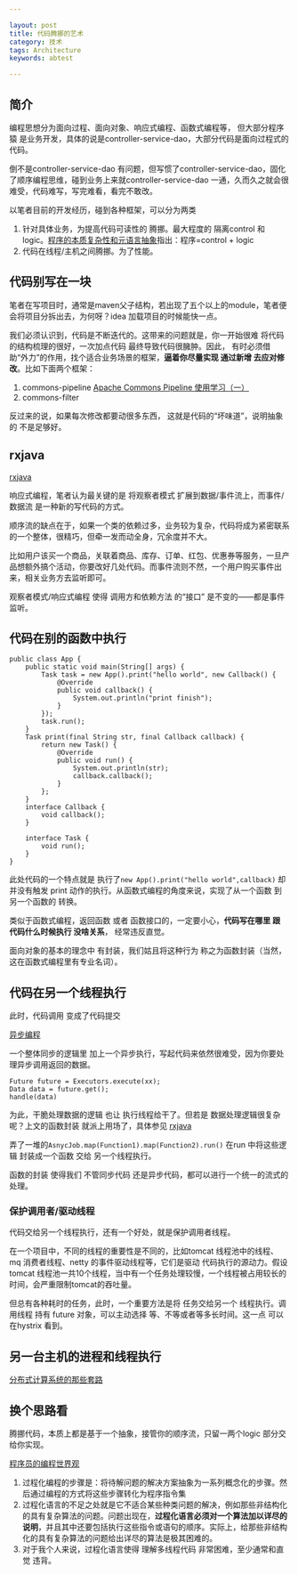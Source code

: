 ```yaml
---

layout: post
title: 代码腾挪的艺术
category: 技术
tags: Architecture
keywords: abtest

---
```


## 简介

编程思想分为面向过程、面向对象、响应式编程、函数式编程等， 但大部分程序猿 是业务开发，具体的说是controller-service-dao，大部分代码是面向过程式的代码。 

倒不是controller-service-dao 有问题，但写惯了controller-service-dao，固化了顺序编程思维，碰到业务上来就controller-service-dao 一通，久而久之就会很难受，代码难写，写完难看，看完不敢改。

以笔者目前的开发经历，碰到各种框架，可以分为两类

1. 针对具体业务，为提高代码可读性的 腾挪。最大程度的 隔离control 和 logic。[程序的本质复杂性和元语言抽象](https://coolshell.cn/articles/10652.html)指出：程序=control + logic
2. 代码在线程/主机之间腾挪。为了性能。

## 代码别写在一块

笔者在写项目时，通常是maven父子结构，若出现了五个以上的module，笔者便会将项目分拆出去，为何呀？idea 加载项目的时候能快一点。

我们必须认识到，代码是不断迭代的。这带来的问题就是，你一开始很难 将代码的结构梳理的很好，一次加点代码 最终导致代码很臃肿。因此， 有时必须借助“外力”的作用，找个适合业务场景的框架，**逼着你尽量实现 通过新增 去应对修改**。比如下面两个框架：

1. commons-pipeline [Apache Commons Pipeline 使用学习（一）](http://caoyaojun1988-163-com.iteye.com/blog/2124833)
2. commons-filter

反过来的说，如果每次修改都要动很多东西， 这就是代码的“坏味道”，说明抽象的 不是足够好。

## rxjava

[rxjava](http://qiankunli.github.io/2018/06/20/rxjava.html)
 
响应式编程，笔者认为最关键的是 将观察者模式 扩展到数据/事件流上，而事件/数据流 是一种新的写代码的方式。

顺序流的缺点在于，如果一个类的依赖过多，业务较为复杂，代码将成为紧密联系的一个整体，很精巧，但牵一发而动全身，冗余度并不大。

比如用户该买一个商品，关联着商品、库存、订单、红包、优惠券等服务，一旦产品想额外搞个活动，你要改好几处代码。而事件流则不然，一个用户购买事件出来，相关业务方去监听即可。 

观察者模式/响应式编程 使得 调用方和依赖方法 的“接口” 是不变的——都是事件监听。

## 代码在别的函数中执行

	public class App {
	    public static void main(String[] args) {
	        Task task = new App().print("hello world", new Callback() {
	            @Override
	            public void callback() {
	                System.out.println("print finish");
	            }
	        });
	        task.run();
	    }
	    Task print(final String str, final Callback callback) {
	        return new Task() {
	            @Override
	            public void run() {
	                System.out.println(str);
	                callback.callback();
	            }
	        };
	    }
	    interface Callback {
	        void callback();
	    }
	
	    interface Task {
	        void run();
	    }
	}
	
此处代码的一个特点就是 执行了`new App().print("hello world",callback)` 却并没有触发 print 动作的执行。从函数式编程的角度来说，实现了从一个函数 到另一个函数的 转换。

类似于函数式编程，返回函数 或者 函数接口的，一定要小心，**代码写在哪里 跟 代码什么时候执行 没啥关系**， 经常违反直觉。

面向对象的基本的理念中 有封装，我们姑且将这种行为 称之为函数封装（当然，这在函数式编程里有专业名词）。

## 代码在另一个线程执行

此时，代码调用 变成了代码提交

[异步编程](http://qiankunli.github.io/2017/05/16/async_servlet.html)

一个整体同步的逻辑里 加上一个异步执行，写起代码来依然很难受，因为你要处理异步调用返回的数据。

	Future future = Executors.execute(xx);
	Data data = future.get();
	handle(data)

为此，干脆处理数据的逻辑 也让 执行线程给干了。但若是 数据处理逻辑很复杂呢？上文的函数封装 就派上用场了，具体参见 [rxjava](http://qiankunli.github.io/2018/06/20/rxjava.html)
 
弄了一堆的`AsnycJob.map(Function1).map(Function2).run()` 在run 中将这些逻辑 封装成一个函数 交给 另一个线程执行。

函数的封装 使得我们 不管同步代码 还是异步代码，都可以进行一个统一的流式的处理。

### 保护调用者/驱动线程

代码交给另一个线程执行，还有一个好处，就是保护调用者线程。

在一个项目中，不同的线程的重要性是不同的，比如tomcat 线程池中的线程、mq 消费者线程、netty 的事件驱动线程等，它们是驱动 代码执行的源动力。假设tomcat 线程池一共10个线程，当中有一个任务处理较慢，一个线程被占用较长的时间，会严重限制tomcat的吞吐量。

但总有各种耗时的任务，此时，一个重要方法是将 任务交给另一个 线程执行。调用线程 持有 future 对象，可以主动选择 等、不等或者等多长时间。这一点 可以在hystrix 看到。

## 另一台主机的进程和线程执行

[分布式计算系统的那些套路](http://qiankunli.github.io/2018/06/07/write_distributed_system.html)


## 换个思路看

腾挪代码，本质上都是基于一个抽象，接管你的顺序流，只留一两个logic 部分交给你实现。

[程序员的编程世界观 ](https://www.cnblogs.com/tracyzeng/articles/4108027.html)

1. 过程化编程的步骤是：将待解问题的解决方案抽象为一系列概念化的步骤。然后通过编程的方式将这些步骤转化为程序指令集
2. 过程化语言的不足之处就是它不适合某些种类问题的解决，例如那些非结构化的具有复杂算法的问题。问题出现在，**过程化语言必须对一个算法加以详尽的说明**，并且其中还要包括执行这些指令或语句的顺序。实际上，给那些非结构化的具有复杂算法的问题给出详尽的算法是极其困难的。 
3. 对于我个人来说，过程化语言使得 理解多线程代码 非常困难，至少通常和直觉 违背。
